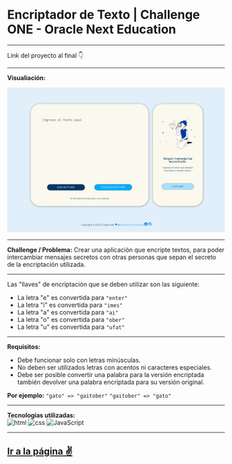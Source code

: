 # Encriptador de Texto | Challenge ONE - Oracle Next Education
---

Link del proyecto al final 👇

---

**Visualiación:**  
  
![App Encriptador](https://github.com/GioScarp/encriptador/blob/main/images/Encriptador.png)

---
**Challenge / Problema:**
Crear una aplicación que encripte textos, para poder intercambiar mensajes secretos con otras personas que sepan el secreto de la encriptación utilizada.

---

Las "llaves" de encriptación que se deben utilizar son las siguiente:  
  
  - La letra "e" es convertida para `"enter"`
  - La letra "i" es convertida para `"imes"`
  - La letra "a" es convertida para `"ai"`
  - La letra "o" es convertida para `"ober"`
  - La letra "u" es convertida para `"ufat"`

---

**Requisitos:**  
  - Debe funcionar solo con letras minúsculas.
  - No deben ser utilizados letras con acentos ni caracteres especiales.
  - Debe ser posible convertir una palabra para la versión encriptada también devolver una palabra encriptada para su versión original.  

**Por ejemplo:** `"gato" => "gaitober"` `"gaitober" => "gato"`

---

**Tecnologías utilizadas:**  
<img src="https://img.icons8.com/color/344/html-5--v1.png" alt="html" width="50"/>
<img src="https://img.icons8.com/color/344/css3.png" alt="css" width="50"/>
<img src="https://img.icons8.com/color/344/javascript--v1.png" alt="JavaScript" width="50"/>

---

[**Ir a la página** ✌]()
---
